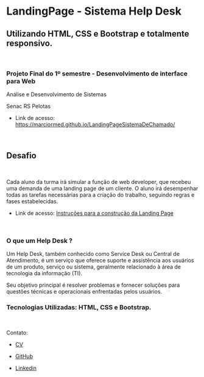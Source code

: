 # LandingPage - Sistema Help Desk

## Utilizando HTML, CSS e Bootstrap e totalmente responsivo.

<br>

### Projeto Final do 1º semestre - Desenvolvimento de interface para Web  

Análise e Desenvolvimento de Sistemas

Senac RS Pelotas 
<br>

- Link de acesso:
https://marciormed.github.io/LandingPageSistemaDeChamado/
<br>


## <i class="fa fa-flag-checkered"></i> Desafio
<br>

Cada aluno da turma irá simular a função de web developer, que recebeu uma demanda de uma landing page de um cliente. O aluno irá desempenhar todas as tarefas necessárias para a criação do trabalho, seguindo regras e fases estabelecidas.

 - Link de acesso: [Instruções para a construção da Landing Page](https://docs.google.com/document/d/1bKW_ZHuxPkErpnUIBULE6R3M3n2cn-4aAcyjgS7VGjg/edit) 

<br>

### O que um Help Desk ?

<p>Um Help Desk, também conhecido como Service Desk ou Central de Atendimento, é um serviço que oferece suporte e assistência aos usuários de um produto, serviço ou sistema, geralmente relacionado à área de tecnologia da informação (TI).</p> 

<p>  
  Seu objetivo principal é resolver problemas e fornecer soluções para questões técnicas e operacionais enfrentadas pelos usuários.
</p>



### Tecnologias Utilizadas: HTML, CSS e Bootstrap.

<br>

Contato: 

- [CV](https://marciormed.github.io/Cv_Dev/cv)

- [GitHub](https://github.com/MarcioRMed)

- [Linkedin](https://www.linkedin.com/in/m%C3%A1rcio-medeiros-056204205/)

